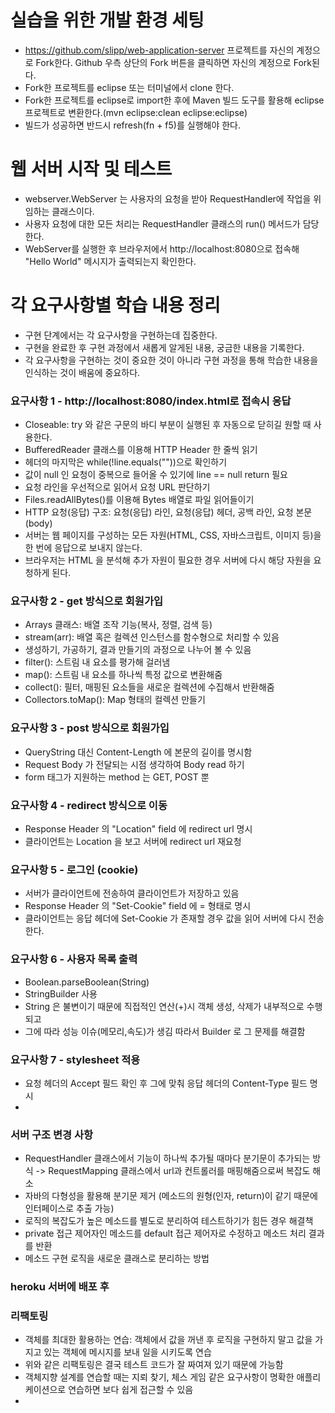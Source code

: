 # 실습을 위한 개발 환경 세팅
* https://github.com/slipp/web-application-server 프로젝트를 자신의 계정으로 Fork한다. Github 우측 상단의 Fork 버튼을 클릭하면 자신의 계정으로 Fork된다.
* Fork한 프로젝트를 eclipse 또는 터미널에서 clone 한다.
* Fork한 프로젝트를 eclipse로 import한 후에 Maven 빌드 도구를 활용해 eclipse 프로젝트로 변환한다.(mvn eclipse:clean eclipse:eclipse)
* 빌드가 성공하면 반드시 refresh(fn + f5)를 실행해야 한다.

# 웹 서버 시작 및 테스트
* webserver.WebServer 는 사용자의 요청을 받아 RequestHandler에 작업을 위임하는 클래스이다.
* 사용자 요청에 대한 모든 처리는 RequestHandler 클래스의 run() 메서드가 담당한다.
* WebServer를 실행한 후 브라우저에서 http://localhost:8080으로 접속해 "Hello World" 메시지가 출력되는지 확인한다.

# 각 요구사항별 학습 내용 정리
* 구현 단계에서는 각 요구사항을 구현하는데 집중한다. 
* 구현을 완료한 후 구현 과정에서 새롭게 알게된 내용, 궁금한 내용을 기록한다.
* 각 요구사항을 구현하는 것이 중요한 것이 아니라 구현 과정을 통해 학습한 내용을 인식하는 것이 배움에 중요하다. 

### 요구사항 1 - http://localhost:8080/index.html로 접속시 응답
* Closeable: try 와 같은 구문의 바디 부분이 실행된 후 자동으로 닫히길 원할 때 사용한다.
* BufferedReader 클래스를 이용해 HTTP Header 한 줄씩 읽기
* 헤더의 마지막은 while(!line.equals(""))으로 확인하기
* 값이 null 인 요청이 중복으로 들어올 수 있기에 line == null return 필요
* 요청 라인을 우선적으로 읽어서 요청 URL 판단하기
* Files.readAllBytes()를 이용해 Bytes 배열로 파일 읽어들이기
* HTTP 요청(응답) 구조: 요청(응답) 라인, 요청(응답) 헤더, 공백 라인, 요청 본문(body)
* 서버는 웹 페이지를 구성하는 모든 자원(HTML, CSS, 자바스크립트, 이미지 등)을 한 번에 응답으로 보내지 않는다.
* 브라우저는 HTML 을 분석해 추가 자원이 필요한 경우 서버에 다시 해당 자원을 요청하게 된다.

### 요구사항 2 - get 방식으로 회원가입
* Arrays 클래스: 배열 조작 기능(복사, 정렬, 검색 등)
* stream(arr): 배열 혹은 컬렉션 인스턴스를 함수형으로 처리할 수 있음
* 생성하기, 가공하기, 결과 만들기의 과정으로 나누어 볼 수 있음
* filter(): 스트림 내 요소를 평가해 걸러냄
* map(): 스트림 내 요소를 하나씩 특정 값으로 변환해줌
* collect(): 필터, 매핑된 요소들을 새로운 컬렉션에 수집해서 반환해줌
* Collectors.toMap(): Map 형태의 컬렉션 만들기

### 요구사항 3 - post 방식으로 회원가입
* QueryString 대신 Content-Length 에 본문의 길이를 명시함
* Request Body 가 전달되는 시점 생각하여 Body read 하기
* form 태그가 지원하는 method 는 GET, POST 뿐

### 요구사항 4 - redirect 방식으로 이동
* Response Header 의 "Location" field 에 redirect url 명시
* 클라이언트는 Location 을 보고 서버에 redirect url 재요청

### 요구사항 5 - 로그인 (cookie)
* 서버가 클라이언트에 전송하여 클라이언트가 저장하고 있음
* Response Header 의 "Set-Cookie" field 에 <cookie-name>=<cookie-value> 형태로 명시
* 클라이언트는 응답 헤더에 Set-Cookie 가 존재할 경우 값을 읽어 서버에 다시 전송한다.

### 요구사항 6 - 사용자 목록 출력
* Boolean.parseBoolean(String)
* StringBuilder 사용 
* String 은 불변이기 때문에 직접적인 연산(+)시 객체 생성, 삭제가 내부적으로 수행되고
* 그에 따라 성능 이슈(메모리,속도)가 생김 따라서 Builder 로 그 문제를 해결함

### 요구사항 7 - stylesheet 적용
* 요청 헤더의 Accept 필드 확인 후 그에 맞춰 응답 헤더의 Content-Type 필드 명시
* 

### 서버 구조 변경 사항
* RequestHandler 클래스에서 기능이 하나씩 추가될 때마다 분기문이 추가되는 방식 -> RequestMapping 클래스에서 url과 컨트롤러를 매핑해줌으로써 복잡도 해소
* 자바의 다형성을 활용해 분기문 제거 (메소드의 원형(인자, return)이 같기 때문에 인터페이스로 추출 가능)
* 로직의 복잡도가 높은 메소드를 별도로 분리하여 테스트하기가 힘든 경우 해결책
* private 접근 제어자인 메소드를 default 접근 제어자로 수정하고 메소드 처리 결과를 반환
* 메소드 구현 로직을 새로운 클래스로 분리하는 방법


### heroku 서버에 배포 후

### 리팩토링
* 객체를 최대한 활용하는 연습: 객체에서 값을 꺼낸 후 로직을 구현하지 말고 값을 가지고 있는 객체에 메시지를 보내 일을 시키도록 연습
* 위와 같은 리팩토링은 결국 테스트 코드가 잘 짜여져 있기 때문에 가능함
* 객체지향 설계를 연습할 때는 지뢰 찾기, 체스 게임 같은 요구사항이 명확한 애플리케이션으로 연습하면 보다 쉽게 접근할 수 있음
* 